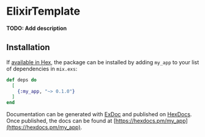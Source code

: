 # ElixirTemplate

**TODO: Add description**

## Installation

If [available in Hex](https://hex.pm/docs/publish), the package can be installed
by adding `my_app` to your list of dependencies in `mix.exs`:

```elixir
def deps do
  [
    {:my_app, "~> 0.1.0"}
  ]
end
```

Documentation can be generated with [ExDoc](https://github.com/elixir-lang/ex_doc)
and published on [HexDocs](https://hexdocs.pm). Once published, the docs can
be found at [https://hexdocs.pm/my_app](https://hexdocs.pm/my_app).

